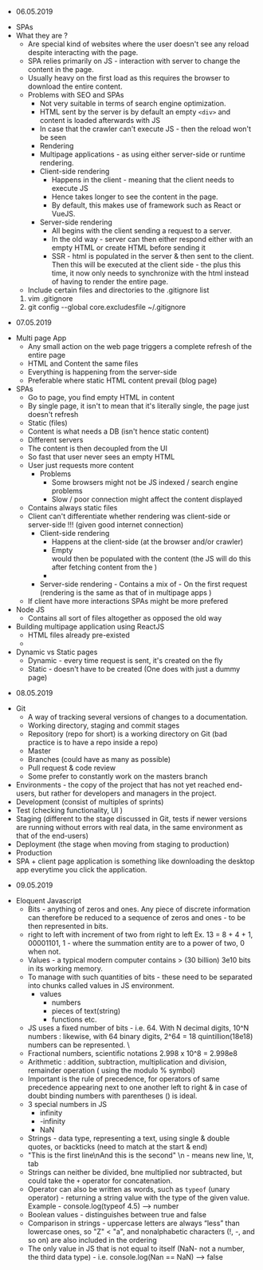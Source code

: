 * 06.05.2019
- SPAs
- What they are ?
    - Are special kind of websites where the user doesn't see any reload despite interacting with the page.
    - SPA relies primarily on JS - interaction with server to change the content in the page.
    - Usually heavy on the first load as this requires the browser to download the entire content.
    - Problems with SEO and SPAs
        - Not very suitable in terms of search engine optimization.
        - HTML sent by the server is by default an empty `<div>` and content is loaded afterwards with JS
        - In case that the crawler can't execute JS - then the reload won't be seen
        - Rendering
        - Multipage applications - as using either server-side or runtime rendering.
        - Client-side rendering
            - Happens in the client - meaning that the client needs to execute JS
            - Hence takes longer to see the content in the page.
            - By default, this makes use of framework such as React or VueJS.
        - Server-side rendering
            - All begins with the client sending a request to a server.
            - In the old way - server can then either respond either with an empty HTML or create HTML before sending it
            - SSR - html is populated in the server & then sent to the client. Then this will be executed at the client side - the plus this time, it now only needs to synchronize with the html instead of having to render the entire page.
    - Include certain files and directories to the .gitignore list
     1. vim .gitignore 
     2. git config --global core.excludesfile ~/.gitignore

* 07.05.2019
- Multi page App
    - Any small action on the web page triggers a complete refresh of the entire page
    - HTML and Content the same files
    - Everything is happening from the server-side
    - Preferable where static HTML content prevail (blog page)
- SPAs
    - Go to page, you find empty HTML in content
    - By single page, it isn't to mean that it's literally single, the page just doesn't refresh
    - Static (files)
    - Content is what needs a DB (isn't hence static content)
    - Different servers
    - The content is then decoupled from the UI
    - So fast that user never sees an empty HTML
    - User just requests more content
        - Problems
            - Some browsers might not be JS indexed / search engine problems
            - Slow / poor connection might affect the content displayed
    - Contains always static files
    - Client can't differentiate whether rendering was client-side or server-side !!! (given good internet connection)
        - Client-side rendering
            - Happens at the client-side (at the browser and/or crawler)
            - Empty <div></div> would then be populated with the content (the JS will do this after fetching content from the )
            - 
        - Server-side rendering
                - Contains a mix of 
                - On the first request (rendering is the same as that of in multipage apps )
     - If client have more interactions SPAs might be more prefered
- Node JS
    - Contains all sort of files altogether as opposed the old way 
- Building multipage application using ReactJS
    - HTML files already pre-existed
    - 
- Dynamic vs Static pages
    - Dynamic - every time request is sent, it's created on the fly
    - Static - doesn't have to be created  (One does with just a dummy page)

* 08.05.2019
- Git
    - A way of tracking several versions of changes to a documentation.
    - Working directory, staging and commit stages
    - Repository (repo for short) is a working directory on Git (bad practice is to have a repo inside a repo)
    - Master
    - Branches (could have as many as possible)
    - Pull request & code review
    - Some prefer to constantly work on the masters branch
- Environments - the copy of the project that has not yet reached end-users, but rather for developers and managers in the project.
- Development (consist of multiples of sprints)
- Test (checking functionality, UI )
- Staging (different to the stage discussed in Git, tests if newer versions are running without errors with real data, in the same environment as that of the end-users)
- Deployment (the stage when moving from staging to production)
- Production
- SPA + client page application is something like downloading the desktop app everytime you click the application.

* 09.05.2019
- Eloquent Javascript
    - Bits - anything of zeros and ones. Any piece of discrete information can therefore be reduced to a sequence of zeros and ones - to be then represented in bits.
    -  right to left with increment of two from right to left Ex. 13 = 8 + 4 + 1, 00001101, 1 - where the summation entity are to a power of two, 0 when not.
    - Values - a typical modern computer contains > (30 billion) 3e10 bits in its working memory.
    - To manage with such quantities of bits - these need to be separated into chunks called values in JS environment.
        - values
            - numbers 
            - pieces of text(string)
            - functions etc.
    - JS uses a fixed number of bits - i.e. 64. With N decimal digits, 10^N numbers : likewise, with 64 binary digits, 2^64 = 18 quintillion(18e18) numbers can be represented. \
    - Fractional numbers, scientific notations 2.998 x 10^8 = 2.998e8
    - Arithmetic : addition, subtraction, multiplication and division, remainder operation ( using the modulo % symbol)
    - Important is the rule of precedence, for operators of same precedence appearing next to one another left to right & in case of doubt binding numbers with parentheses () is ideal. 
    - 3 special numbers in JS
        - infinity
        - -infinity
        - NaN
    - Strings - data type, representing a text, using single & double quotes, or backticks (need to match at the start & end)
    - "This is the first line\nAnd this is the second" \n - means new line, \t, tab
    - Strings can neither be divided, bne multiplied nor subtracted, but could take the `+` operator for concatenation.
    - Operator can also be written as words, such as `typeof` (unary operator) - returning a string value with the type of the given value. Example - console.log(typeof 4.5) --> number
    - Boolean values - distinguishes between true and false
    - Comparison in strings - uppercase letters are always “less” than lowercase ones, so "Z" < "a", and nonalphabetic characters (!, -, and so on) are also included in the ordering
    - The only value in JS that is not equal to itself (NaN- not a number, the third data type) - i.e. console.log(Nan == NaN) --> false

